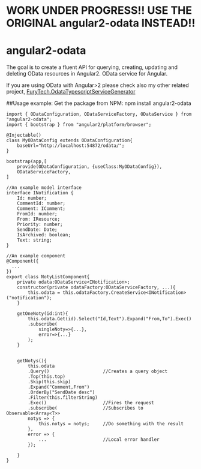 # WORK UNDER PROGRESS!! USE THE ORIGINAL angular2-odata INSTEAD!!

# angular2-odata
The goal is to create a fluent API for querying, creating, updating and deleting OData resources in Angular2.
OData service for Angular.

If you are using OData with Angular>2 please check also my other related project, [FuryTech.OdataTypescriptServiceGenerator](https://github.com/gallayl/FuryTech.OdataTypescriptServiceGenerator)

##Usage example:
Get the package from NPM:
npm install angular2-odata

```
import { ODataConfiguration, ODataServiceFactory, ODataService } from "angular2-odata";
import { bootstrap } from "angular2/platform/browser";
    
@Injectable()
class MyODataConfig extends ODataConfiguration{
    baseUrl="http://localhost:54872/odata/";
}

bootstrap(app,[
    provide(ODataConfiguration, {useClass:MyODataConfig}),
    ODataServiceFactory,
]

//An example model interface
interface INotification {
    Id: number;
    CommentId: number;
    Comment: IComment;
    FromId: number;
    From: IResource;
    Priority: number;
    SendDate: Date;
    IsArchived: boolean;
    Text: string;
}

//An example component
@Component({
  ...
})
export class NotyListComponent{
    private odata:ODataService<INotification>;
    constructor(private odataFactory:ODataServiceFactory, ...){
        this.odata = this.odataFactory.CreateService<INotification>("notification");
    }
    
    getOneNoty(id:int){
        this.odata.Get(id).Select("Id,Text").Expand("From,To").Exec()
        .subscribe(
            singleNoty=>{...},
            error=>{...}
        );
    }
      
      
    getNotys(){
        this.odata
        .Query()                    //Creates a query object
        .Top(this.top)    
        .Skip(this.skip)
        .Expand("Comment,From")
        .OrderBy("SendDate desc")
        .Filter(this.filterString)
        .Exec()                     //Fires the request
        .subscribe(                 //Subscribes to Observable<Array<T>>
        notys => {
            this.notys = notys;     //Do something with the result
        },
        error => {
            ...                     //Local error handler
        });
    
    }
}
```
